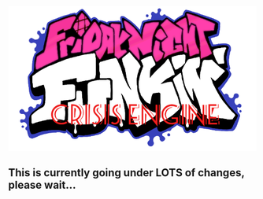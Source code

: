 ![the new logo](https://raw.githubusercontent.com/TheKamboy/Crisis-Engine/main/art/crisisLogo.png)
## This is currently going under LOTS of changes, please wait...
